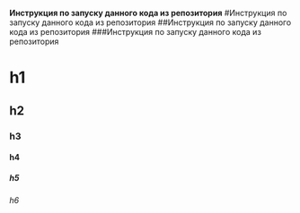 **Инструкция по запуску данного кода из репозитория**
#Инструкция по запуску данного кода из репозитория
##Инструкция по запуску данного кода из репозитория
###Инструкция по запуску данного кода из репозитория
# h1
## h2
### h3
#### h4
##### h5
###### h6
